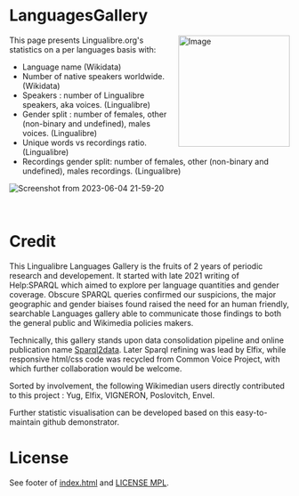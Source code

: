 # LanguagesGallery
<img src="https://github.com/hugolpz/LanguagesGallery/assets/1420189/3a81cdbc-ccdd-4f98-8896-64a4d7d0cca3" alt="Image" width="200" height="200" align="right">
This page presents Lingualibre.org's statistics on a per languages basis with:

- Language name (Wikidata)
- Number of native speakers worldwide. (Wikidata)
- Speakers : number of Lingualibre speakers, aka voices. (Lingualibre)
- Gender split : number of females, other (non-binary and undefined), males voices. (Lingualibre)
- Unique words vs recordings ratio. (Lingualibre)
- Recordings gender split: number of females, other (non-binary and undefined), males recordings. (Lingualibre)

![Screenshot from 2023-06-04 21-59-20](https://github.com/hugolpz/LanguagesGallery/assets/1420189/c26bc81e-299c-4126-acdc-95d06c3052f4)


<br clear=all>

# Credit
This Lingualibre Languages Gallery is the fruits of 2 years of periodic research and developement. It started with late 2021 writing of Help:SPARQL which aimed to explore per language quantities and gender coverage. Obscure SPARQL queries confirmed our suspicions, the major geographic and gender biaises found raised the need for an human friendly, searchable Languages gallery able to communicate those findings to both the general public and Wikimedia policies makers. 

Technically, this gallery stands upon data consolidation pipeline and online publication name [Sparql2data](https://github.com/hugolpz/Sparql2data). Later Sparql refining was lead by Elfix, while responsive html/css code was recycled from Common Voice Project, with which further collaboration would be welcome.

Sorted by involvement, the following Wikimedian users directly contributed to this project : Yug, Elfix, VIGNERON, Poslovitch, Envel.

Further statistic visualisation can be developed based on this easy-to-maintain github demonstrator.

# License
See footer of [index.html](./index.html) and [LICENSE MPL](./LICENSE).
